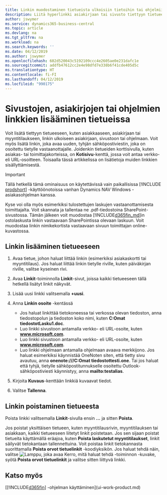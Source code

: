 ```yaml
---
title: Linkin muodostaminen tietueista ulkoisiin tietoihin tai ohjelmiin | Microsoft Docs
description: Liitä hyperlinkki asiakirjaan tai sivusto tiettyyn tietueeseen, kuten asiakkaaseen tai asiakirjaan.
author: jswymer
ms.service: dynamics365-business-central
ms.topic: article
ms.devlang: na
ms.tgt_pltfrm: na
ms.workload: na
ms.search.keywords: ''
ms.date: 04/12/2019
ms.author: jswymer
ms.openlocfilehash: 602d520043c5192109ccc4e2605ae0e231dafc1e
ms.sourcegitcommit: addfb47612cc2e4e98dfd7e338b6f41cde405d5c
ms.translationtype: HT
ms.contentlocale: fi-FI
ms.lasthandoff: 04/12/2019
ms.locfileid: "990175"
---
```

# <a name="add-links-to-websites-documents-or-programs-on-records"></a>Sivustojen, asiakirjojen tai ohjelmien linkkien lisääminen tietueissa
Voit lisätä tiettyyn tietueeseen, kuten asiakkaaseen, asiakirjaan tai myyntitilaukseen, linkin ulkoiseen asiakirjaan, sivustoon tai ohjelmaan. Voit myös lisätä linkin, joka avaa uuden, tyhjän sähköpostiviestin, joka on osoitettu tietylle vastaanottajalle. Joidenkin tietueiden korttisivulla, kuten asiakas- tai toimittajakorteissa, on **Kotisivu**-kenttä, jossa voit antaa verkko- eli URL-osoitteen. Toisaalla tässä artikkelissa on lisätietoja muiden linkkien sisällyttämisestä.  

> [!IMPORTANT]
> Tällä hetkellä tämä ominaisuus on käytettävissä vain paikallisissa [!INCLUDE [prodshort](includes/prodshort.md)] -käyttöönotoissa vanhan Dynamics NAV Windows -asiakasohjelman kanssa.  

Kyse voi olla myös esimerkiksi tulostettujen laskujen vastaanottamisesta toimittajalta. Voit skannata ja tallentaa ne .pdf-tiedostoina SharePoint-sivustossa. Tämän jälkeen voit muodostaa [!INCLUDE[d365fin_md](includes/d365fin_md.md)]in ostolaskusta linkin vastaavaan SharePointissa olevaan laskuun. Voit muodostaa linkin nimikekortista vastaavaan sivuun toimittajan online-kuvastossa.

## <a name="to-add-a-link-on-a-record"></a>Linkin lisääminen tietueeseen   

1.  Avaa tietue, johon haluat liittää linkin (esimerkiksi asiakaskortti tai myyntitilaus). Jos haluat liittää linkin tietylle riville, kuten päiväkirjan riville, valitse kyseinen rivi.  

2.  Avaa **Linkit**-toiminnolla **Linkit**-sivut, joissa kaikki tietueeseen tällä hetkellä lisätyt linkit näkyvät.

3. Lisää uusi linkki valitsemalla **+uusi**.

4.  Anna **Linkin osoite** -kentässä

    -   Jos haluat linkittää tietokoneessa tai verkossa olevan tiedoston, anna tiedostopolun ja tiedoston koko nimi, kuten **C:Omat tiedostotLasku1.doc**.
    -   Luo linkki sivustoon antamalla verkko- eli URL-osoite, kuten **www.microsoft.com**.
    -   Luo linkki sivustoon antamalla verkko- eli URL-osoite, kuten **www.microsoft.com**.
    -   Luo linkki ohjelmaan antamalla ohjelmaan avaava merkkijono. Jos haluat esimerkiksi käynnistää OneNoten siten, että tietty sivu avautuu, anna **onenote:///C:Omat tiedostottesti.one**. Tai jos haluat että tyhjä, tietylle sähköpostitunnukselle osoitettu Outlook-sähköpostiviesti käynnistyy, anna **mailto:testalias**.  

5.  Kirjoita **Kuvaus**-kenttään linkkiä kuvaavat tiedot.  

6.  Valitse **Tallenna**.  

## <a name="to-delete-a-link-from-a-record"></a>Linkin poistaminen tietueesta  

Poista linkki valitsemalla **Linkit**-sivulla ensin **...** ja sitten **Poista**.

Jos poistat yksittäisen tietueen, kuten myyntitilausrivin, myyntitilauksen tai asiakkaan, kaikki tietueeseen liitetyt linkit poistetaan. Jos sen sijaan poistat tietueita käyttämällä eräajoa, kuten **Poista laskutetut myyntitilaukset**, linkit säilyvät tietokantaan tallennettuina. Voit poistaa linkit tietokannasta suorittamalla **Poista orvot tietuelinkit** -koodiyksikön. Jos haluat tehdä näin, valitse ![Lamppu, joka avaa Kerro, mitä haluat tehdä -toiminnon](media/ui-search/search_small.png "Kerro, mitä haluat tehdä") -kuvake, syötä **Poista orvot tietuelinkit** ja valitse sitten liittyvä linkki.   

<!-- ### To run delete orphaned record links  

1.  Choose the ![Lightbulb that opens the Tell Me feature](media/ui-search/search_small.png "Tell me what you want to do") icon, enter **Data Deletion**, and then choose the related link.  

2.  On the **Data Deletion** page, choose **Tasks**, and then choose **Delete Orphaned Record Links**.  -->

## <a name="see-also"></a>Katso myös  
[[!INCLUDE[d365fin](includes/d365fin_md.md)] -ohjelman käyttäminen](ui-work-product.md)  
